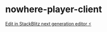 # nowhere-player-client

[Edit in StackBlitz next generation editor ⚡️](https://stackblitz.com/~/github.com/avandeventer/nowhere-player-client)
